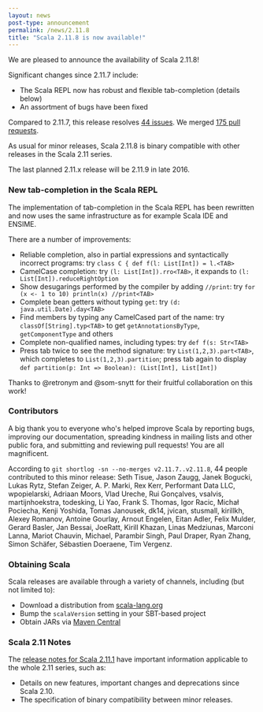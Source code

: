 ```yaml
---
layout: news
post-type: announcement
permalink: /news/2.11.8
title: "Scala 2.11.8 is now available!"
---
```


We are pleased to announce the availability of Scala 2.11.8!

Significant changes since 2.11.7 include:

* The Scala REPL now has robust and flexible tab-completion (details below)
* An assortment of bugs have been fixed

Compared to 2.11.7, this release resolves [44 issues](https://issues.scala-lang.org/issues/?jql=project%20%3D%20SI%20AND%20resolution%20%3D%20Fixed%20AND%20fixVersion%20in%20%28%22Scala%202.11.8%22%29%20ORDER%20BY%20component%20ASC%2C%20priority%20DESC).  We merged [175 pull requests](https://github.com/scala/scala/pulls?q=is%3Apr+is%3Amerged+milestone%3A2.11.8).

As usual for minor releases, Scala 2.11.8 is binary compatible with other releases in the Scala 2.11 series.

The last planned 2.11.x release will be 2.11.9 in late 2016.

### New tab-completion in the Scala REPL

The implementation of tab-completion in the Scala REPL has been rewritten and now uses the same infrastructure as for example Scala IDE and ENSIME.

There are a number of improvements:

* Reliable completion, also in partial expressions and syntactically incorrect programs: try `class C { def f(l: List[Int]) = l.<TAB>`
* CamelCase completion: try `(l: List[Int]).rro<TAB>`, it expands to `(l: List[Int]).reduceRightOption`
* Show desugarings performed by the compiler by adding `//print`: try `for (x <- 1 to 10) println(x) //print<TAB>`
* Complete bean getters without typing `get`: try `(d: java.util.Date).day<TAB>`
* Find members by typing any CamelCased part of the name: try `classOf[String].typ<TAB>` to get `getAnnotationsByType`, `getComponentType` and others
* Complete non-qualified names, including types: try `def f(s: Str<TAB>`
* Press tab twice to see the method signature: try `List(1,2,3).part<TAB>`, which completes to `List(1,2,3).partition`; press tab again to display `def partition(p: Int => Boolean): (List[Int], List[Int])`

Thanks to @retronym and @som-snytt for their fruitful collaboration on this work!

### Contributors

A big thank you to everyone who's helped improve Scala by reporting bugs, improving our documentation, spreading kindness in mailing lists and other public fora, and submitting and reviewing pull requests! You are all magnificent.

According to `git shortlog -sn --no-merges v2.11.7..v2.11.8`, 44 people contributed to this minor release: Seth Tisue, Jason Zaugg, Janek Bogucki, Lukas Rytz, Stefan Zeiger, A. P. Marki, Rex Kerr, Performant Data LLC, wpopielarski, Adriaan Moors, Vlad Ureche, Rui Gonçalves, vsalvis, martijnhoekstra, todesking, Li Yao, Frank S. Thomas, Igor Racic, Michał Pociecha, Kenji Yoshida, Tomas Janousek, dk14, jvican, stusmall, kirillkh, Alexey Romanov, Antoine Gourlay, Arnout Engelen, Eitan Adler, Felix Mulder, Gerard Basler, Jan Bessai, JoeRatt, Kirill Khazan, Linas Medziunas, Marconi Lanna, Mariot Chauvin, Michael, Parambir Singh, Paul Draper, Ryan Zhang, Simon Schäfer, Sébastien Doeraene, Tim Vergenz.

### Obtaining Scala

Scala releases are available through a variety of channels, including (but not limited to):

* Download a distribution from [scala-lang.org](http://scala-lang.org/download/2.11.8.html)
* Bump the `scalaVersion` setting in your SBT-based project
* Obtain JARs via [Maven Central](http://search.maven.org/#search%7Cga%7C1%7Cg%3A%22org.scala-lang%22%20AND%20v%3A%222.11.8%22)

### Scala 2.11 Notes

The [release notes for Scala 2.11.1](http://scala-lang.org/news/2.11.1) have important information applicable to the whole 2.11 series, such as:

* Details on new features, important changes and deprecations since Scala 2.10.
* The specification of binary compatibility between minor releases.
